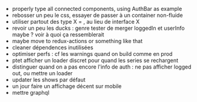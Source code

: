 - properly type all connected components, using AuthBar as example
- rebosser un peu le css, essayer de passer à un container non-fluide
- utiliser partout des type X = , au lieu de interface X
- revoir un peu les ducks : genre tester de merger loggedIn et userInfo maybe ? voir à quoi ça ressemblerait
- maybe move to redux-actions or something like that
- cleaner dépendences inutilisées
- optimiser perfs : cf les warnings quand on build comme en prod
- ptet afficher un loader discret pour quand les series se rechargent
- distinguer quand on a pas encore l'info de auth : ne pas afficher logged out, ou mettre un loader
- updater les shows par défaut
- un jour faire un affichage décent sur mobile
- mettre graphql
